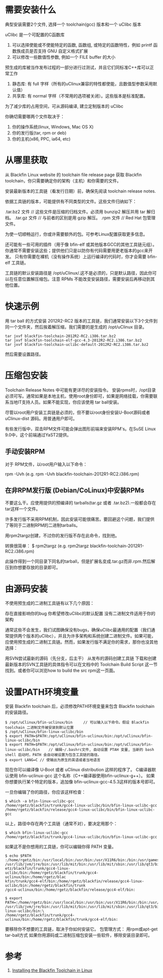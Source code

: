 # 需要安装什么

典型安装需要2个文件, 选择一个 toolchain(gcc) 版本和一个 uClibc 版本

uClibc 是一个可配置的C函数库

1. 可以选择使能或不使能特定的函数, 函数组, 或特定的函数特性，例如 printf 函数族成员是否支持 GNU 自定义格式扩展
2. 可以修改一些数值性参数, 例如一个 FILE buffer 的大小

预生成的库被当作发布过程的一部分进行过测试，并且它们同标准C++库可以正常工作

1. 静态库: 有 full 字样（所有的uClinux兼容的特性都使能，且数值型参数采用默认值）
2. 共享库: 有 normal 字样（不常用的选项被关闭）。这些版本是标准配置。

为了减少库的占用空间，可从源码编译, 建立定制版本的 uClibc

你确切需要哪两个文件取决于：

1. 你的操作系统(linux, Windows, Mac OS X)
2. 你的发行版(tar, rpm or deb)
3. 你的主机(x86, PPC, ia64, etc)

# 从哪里获取

从 Blackfin Linux website 的  toolchain file release page 获取  Blackfin toolchain，你只需要确定你的架构（主机）和你需要的文件。

安装最新版本的工具链（看发行日期）前，确保先阅读 toolchain release notes.

依据工具链的版本，可能提供有不同类型的文件。这些文件归纳如下：

.tar.bz2 文件	// 这些文件是压缩的归档文件。必须用 bunzip2 解压并用 tar 解归档。
.tar.gz 文件	// 与前者的区别是用 gzip 解压。
.rpm 文件		// Red Hat 包管理文件。

为使一切顺畅运行，你或许需要额外的包。可参考Linux配置获取更多信息。

还可能有一些可用的插件（用于像 bfin-elf 或其他版本GCC的其他工具链元组）。你通常不需要安装这些；提供他们只是以防你有代码需要用更老版本的gcc来开发。
只有你需要在裸机（没有操作系统）上运行编译的代码时，你才会需要 bfin-elf 工具链。

工具链的默认安装路径是 /opt/uClinux/.这不是必须的，只是默认路径，因此你可以在任意位置解压缩包。注意 RPMs 不能改变安装路径，需要安装后再移动到其他位置。

# 快速示例

用 tar ball 的方式安装 2012R2-RC2 版本的工具链，我们通常安装以下3个文件到同一个文件夹，然后挨着解压缩，我们需要的是生成的 /opt/uClinux 目录。

```
tar jxvf blackfin-toolchain-2012R2-RC2.i386.tar.bz2
tar jxvf blackfin-toolchain-elf-gcc-4.3-2012R2-RC2.i386.tar.bz2
tar jxvf blackfin-toolchain-uclibc-default-2012R2-RC2.i386.tar.bz2
```

然后需要设置路径。

# 压缩包安装

Toolchain Release Notes 中可能有更详尽的安装指令。
安装rpms时，/opt目录必须可写。通常如果是本地主机，使用root身份即可，如果是网络挂载，你需要联系当地IT支持人员。如果不能实现，你应该使用 tar ball安装。

尽管以root用户安装工具链是必须的，但不要以root身份安装U-Boot源码或者 uClinux-dist 源码。用普通用户即可。

有些发行版中，双击RPM文件可能会弹出图形前端来安装RPM's。在SuSE Linux 9.0中，这个前端通过YaST2提供。

## 手动安装RPM

对于 RPM文件，以root用户输入以下命令：

rpm -Uvh <filename>
(e.g. rpm -Uvh blackfin-toolchain-2012R1-RC2.i386.rpm)

## 在非RPM发行版 (Debian/CoLinux)中安装RPMs

不要这么干。应使用提供的预编译的 tarballs(tar.gz 或者 .tar.bz2).一般都会存在tar这样一个文件。

许多发行版不采用RPM机制，因此安装可能很痛苦。要回避这个问题，我们提供了等同于二进制RPM的二进制tarballs。

用rpm2targz创建，不过你的发行版不存在此命令，找到他。

转换很简单：
$ rpm2targz <rpm>
(e.g. rpm2targz blackfin-toolchain-2012R1-RC2.i386.rpm)

此操作得到一个同目录下同名的tarball，但是扩展名变成.tar.gz而非.rpm.然后解压到你想要存放的目录即可。

# 由源码安装

不使用预生成的二进制工具链有以下几个原因：

存在直接影响你的bug
你希望修改uClibc的默认配置
没有二进制文件适用于你的架构

通常这些不会发生，我们试图确保没有bugs，确保uClibc最通用的配置（我们通常提供两个版本的uClibc），并且为许多架构和系统创建二进制文件。如果可能，应使用预生成的二进制工具链。然而，如果发行版不满足你的需求，那你也没其他选择：

用SVN尝试最新的源码（先分支，后主干）
从发布的源码创建工具链
下载和创建最新版本的SVN工具链的具体指令可以在文档中的  Toolchain Build Script 这一节找到。或者你可以浏览how to build the src rpm这一页面。

# 设置PATH环境变量

安装 Blackfin toolchain 后，必须修改PATH环境变量来包含 Blackfin toolchain 的安装路径。

```
$ /opt/uClinux/bfin-uclinux/bin		// 可以输入以下命令。假设 Blackfin toolchain 二进制文件被安装到默认位置
$ /opt/uClinux/bfin-linux-uclibc/bin
$ export PATH=$PATH:/opt/uClinux/bfin-uclinux/bin:/opt/uClinux/bfin-linux-uclibc/bin
$ export PATH=$PATH:/opt/uClinux/bfin-uclinux/bin:/opt/uClinux/bfin-linux-uclibc/bin	// 编辑~/.bashrc文件, 自动设置 PTAH 变量, 当新的 bash shell 启动时，PATH 会自动被设置为包含工具链的路径。
$ export LANG=C	// 使输出为原生的英语或者当地语言
```

现在你可以编译像 U‑Boot 或者 uClinux distribution 这样的程序了。
C编译器默认使用 bfin-uclinux-gcc 这个名称（C++编译器使用bfin-uclinux-g++）。
如果你想要执行某个特定的版本，追加像 bfin-uclinux-gcc-4.5.3这样的版本号即可。

一旦你编辑了你的路径，你应该这样检查：

```
$ which -a bfin-linux-uclibc-gcc
/home/rgetz/blackfin/trunk/gcc4-linux-uclibc/bin/bfin-linux-uclibc-gcc
/home/rgetz/blackfin/release/gcc4-linux-uclibc/bin/bfin-linux-uclibc-gcc
```
以上，路径中存在两个工具链（通常不对），要决定用那个：
```
$ which bfin-linux-uclibc-gcc
/home/rgetz/blackfin/trunk/gcc4-linux-uclibc/bin/bfin-linux-uclibc-gcc
```
如果这不是你想用的工具链，你可以编辑你得 PATH 变量。

```
$ echo $PATH
:/home/rgetz/bin:/usr/local/bin:/usr/bin:/usr/X11R6/bin:/bin:/usr/games:/opt/gnome/bin:/opt/kde3/bin:
/usr/lib/jvm/jre/bin:/usr/lib/mit/bin:/usr/lib/mit/sbin:/usr/lib/qt3/bin:/usr/sbin:/usr/sbin:/home/rg
etz/blackfin/trunk/gcc4-linux-uclibc/bin:/home/rgetz/blackfin/trunk/gcc4-uclinux/bin:/home/rgetz/blac
kfin/trunk/gcc4-elf/bin:/home/rgetz/blackfin/release/gcc4-linux-uclibc/bin:/home/rgetz/blackfin/trunk
/gcc4-uclinux/bin:/home/rgetz/blackfin/release/gcc4-elf/bin:
```

```
$ export PATH=:/home/rgetz/bin:/usr/local/bin:/usr/bin:/usr/X11R6/bin:/bin:/usr/games:/opt/gnome/bin:/opt/kde3/bin:\
/usr/lib/jvm/jre/bin:/usr/lib/mit/bin:/usr/lib/mit/sbin:/usr/lib/qt3/bin:/usr/sbin:/usr/sbin:/home/rgetz/blackfin/trunk/gcc4-linux-uclibc/bin:\
/home/rgetz/blackfin/trunk/gcc4-uclinux/bin:/home/rgetz/blackfin/trunk/gcc4-elf/bin:   
```
要移除你不想要的工具链，取决于你如何安装它。
包管理方式：
用rpm或apt-get
tar-ball方式
如果你用源码或二进制压缩包安装一些软件，移除安装目录即可。

# 参考

1. [Installing the Blackfin Toolchain in Linux](https://blackfin.uclinux.org/doku.php?id=toolchain:installing#installing_the_blackfin_toolchain_in_windows)

